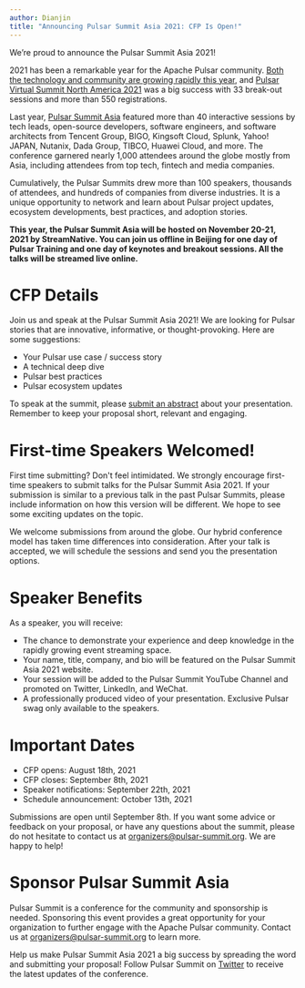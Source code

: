 ```yaml
---
author: Dianjin
title: "Announcing Pulsar Summit Asia 2021: CFP Is Open!"
---
```

We’re proud to announce the Pulsar Summit Asia 2021!

2021 has been a remarkable year for the Apache Pulsar community. [Both the technology and community are growing rapidly this year](https://streamnative.io/en/blog/community/2021-06-14-pulsar-hits-its-400th-contributor-and-passes-kafka-in-monthly-active-contributors), and [Pulsar Virtual Summit North America 2021](https://www.na2021.pulsar-summit.org) was a big success with 33 break-out sessions and more than 550 registrations.

Last year, [Pulsar Summit Asia](https://pulsar-summit.org/en/event/asia-2020) featured more than 40 interactive sessions by tech leads, open-source developers, software engineers, and software architects from Tencent Group, BIGO, Kingsoft Cloud, Splunk, Yahoo! JAPAN, Nutanix, Dada Group, TIBCO, Huawei Cloud, and more. The conference garnered nearly 1,000 attendees around the globe mostly from Asia, including attendees from top tech, fintech and media companies.

Cumulatively, the Pulsar Summits drew more than 100 speakers, thousands of attendees, and hundreds of companies from diverse industries. It is a unique opportunity to network and learn about Pulsar project updates, ecosystem developments, best practices, and adoption stories.

**This year, the Pulsar Summit Asia will be hosted on November 20-21, 2021 by StreamNative. You can join us offline in Beijing for one day of Pulsar Training and one day of keynotes and breakout sessions. All the talks will be streamed live online.**
# CFP Details
Join us and speak at the Pulsar Summit Asia 2021!
We are looking for Pulsar stories that are innovative, informative, or thought-provoking. Here are some suggestions:
- Your Pulsar use case / success story
- A technical deep dive
- Pulsar best practices
- Pulsar ecosystem updates

To speak at the summit, please [submit an abstract](https://sessionize.com/pulsar-summit-asia-2021/) about your presentation. Remember to keep your proposal short, relevant and engaging.
# First-time Speakers Welcomed! 
First time submitting? Don't feel intimidated. We strongly encourage first-time speakers to submit talks for the Pulsar Summit Asia 2021. If your submission is similar to a previous talk in the past Pulsar Summits, please include information on how this version will be different. We hope to see some exciting updates on the topic.

We welcome submissions from around the globe. Our hybrid conference model has taken time differences into consideration. After your talk is accepted, we will schedule the sessions and send you the presentation options. 

# Speaker Benefits
As a speaker, you will receive: 
- The chance to demonstrate your experience and deep knowledge in the rapidly growing event streaming space.
- Your name, title, company, and bio will be featured on the Pulsar Summit Asia 2021 website.
- Your session will be added to the Pulsar Summit YouTube Channel and promoted on Twitter,  LinkedIn, and WeChat.
- A professionally produced video of your presentation.
Exclusive Pulsar swag only available to the speakers.

# Important Dates
- CFP opens: August 18th, 2021 
- CFP closes: September 8th, 2021 
- Speaker notifications: September 22th, 2021
- Schedule announcement: October 13th, 2021 

Submissions are open until September 8th. If you want some advice or feedback on your proposal, or have any questions about the summit, please do not hesitate to contact us at organizers@pulsar-summit.org. We are happy to help!

# Sponsor Pulsar Summit Asia
Pulsar Summit is a conference for the community and sponsorship is needed. Sponsoring this event provides a great opportunity for your organization to further engage with the Apache Pulsar community. Contact us at organizers@pulsar-summit.org to learn more.

Help us make Pulsar Summit Asia 2021 a big success by spreading the word and submitting your proposal! Follow Pulsar Summit on [Twitter](https://twitter.com/PulsarSummit) to receive the latest updates of the conference.
